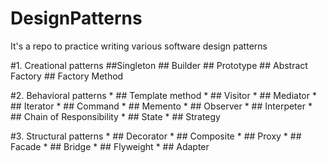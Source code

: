 # DesignPatterns
It's a repo to practice writing various software design patterns

#1. Creational patterns 
 	 ##Singleton
	 ## Builder 
	 ## Prototype
	 ## Abstract Factory
	 ## Factory Method

#2. Behavioral patterns
	* ## Template method
	* ## Visitor
	* ## Mediator
	* ## Iterator 
	* ## Command
	* ## Memento
	* ## Observer 
	* ## Interpeter
	* ## Chain of Responsibility
	* ## State
	* ## Strategy

#3. Structural patterns 
	* ## Decorator
	* ## Composite
	* ## Proxy
	* ## Facade
	* ## Bridge
	* ## Flyweight
	* ## Adapter